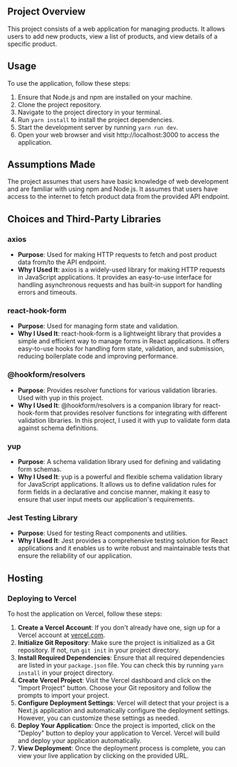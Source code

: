 ## Project Overview

This project consists of a web application for managing products. It allows users to add new products, view a list of products, and view details of a specific product.

## Usage

To use the application, follow these steps:

1. Ensure that Node.js and npm are installed on your machine.
2. Clone the project repository.
3. Navigate to the project directory in your terminal.
4. Run `yarn install` to install the project dependencies.
5. Start the development server by running `yarn run dev`.
6. Open your web browser and visit http://localhost:3000 to access the application.

## Assumptions Made

The project assumes that users have basic knowledge of web development and are familiar with using npm and Node.js.
It assumes that users have access to the internet to fetch product data from the provided API endpoint.

## Choices and Third-Party Libraries

### axios

- **Purpose**: Used for making HTTP requests to fetch and post product data from/to the API endpoint.
- **Why I Used It**: axios is a widely-used library for making HTTP requests in JavaScript applications. It provides an easy-to-use interface for handling asynchronous requests and has built-in support for handling errors and timeouts.

### react-hook-form

- **Purpose**: Used for managing form state and validation.
- **Why I Used It**: react-hook-form is a lightweight library that provides a simple and efficient way to manage forms in React applications. It offers easy-to-use hooks for handling form state, validation, and submission, reducing boilerplate code and improving performance.

### @hookform/resolvers

- **Purpose**: Provides resolver functions for various validation libraries. Used with yup in this project.
- **Why I Used It**: @hookform/resolvers is a companion library for react-hook-form that provides resolver functions for integrating with different validation libraries. In this project, I used it with yup to validate form data against schema definitions.

### yup

- **Purpose**: A schema validation library used for defining and validating form schemas.
- **Why I Used It**: yup is a powerful and flexible schema validation library for JavaScript applications. It allows us to define validation rules for form fields in a declarative and concise manner, making it easy to ensure that user input meets our application's requirements.

### Jest Testing Library

- **Purpose**: Used for testing React components and utilities.
- **Why I Used It**: Jest provides a comprehensive testing solution for React applications and it enables us to write robust and maintainable tests that ensure the reliability of our application.

## Hosting

### Deploying to Vercel

To host the application on Vercel, follow these steps:

1. **Create a Vercel Account**: If you don't already have one, sign up for a Vercel account at [vercel.com](https://vercel.com/).
2. **Initialize Git Repository**: Make sure the project is initialized as a Git repository. If not, run `git init` in your project directory.
3. **Install Required Dependencies**: Ensure that all required dependencies are listed in your `package.json` file. You can check this by running `yarn install` in your project directory.
4. **Create Vercel Project**: Visit the Vercel dashboard and click on the "Import Project" button. Choose your Git repository and follow the prompts to import your project.
5. **Configure Deployment Settings**: Vercel will detect that your project is a Next.js application and automatically configure the deployment settings. However, you can customize these settings as needed.
6. **Deploy Your Application**: Once the project is imported, click on the "Deploy" button to deploy your application to Vercel. Vercel will build and deploy your application automatically.
7. **View Deployment**: Once the deployment process is complete, you can view your live application by clicking on the provided URL.
